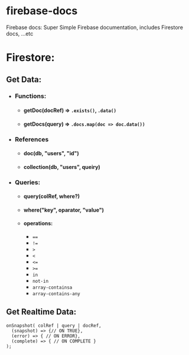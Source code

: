 # firebase-docs
Firebase docs: Super Simple Firebase documentation, includes Firestore docs, ...etc

# Firestore:

## Get Data:

  - ### Functions:
    - #### getDoc(docRef) => `.exists()`, `.data()`
    - #### getDocs(query) => `.docs.map(doc => doc.data())`

  - ### References
    - #### doc(db, "users", "id")
    - #### collection(db, "users", queiry)

  - ### Queries:
    - #### query(colRef, where?)
    - #### where("key", oparator, "value")
    - #### operations:
      - `==`
      - `!=`
      - `>`
      - `<`
      - `<=`
      - `>=`
      - `in`
      - `not-in`
      - `array-containsa`
      - `array-contains-any`


## Get Realtime Data:
```
onSnapshot( colRef | query | docRef,
  (snapshot) => {// ON TRUE},
  (error) => { // ON ERROR},
  (complete) => { // ON COMPLETE }
);
```
